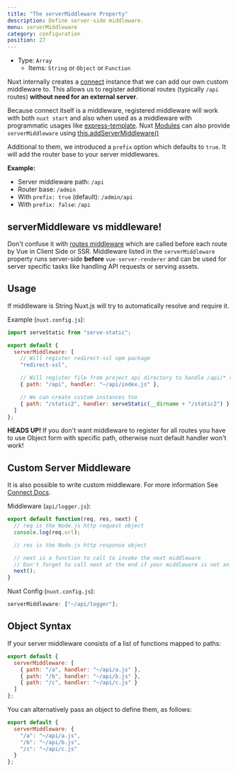 ```yaml
---
title: "The serverMiddleware Property"
description: Define server-side middleware.
menu: serverMiddleware
category: configuration
position: 27
---
```


- Type: `Array`
  - Items: `String` or `Object` or `Function`

Nuxt internally creates a [connect](https://github.com/senchalabs/connect) instance that we can add our own custom middleware to. This allows us to register additional routes (typically `/api` routes) **without need for an external server**.

Because connect itself is a middleware, registered middleware will work with both `nuxt start` and also when used as a middleware with programmatic usages like [express-template](https://github.com/nuxt-community/express-template).
Nuxt [Modules](/guide/modules) can also provide `serverMiddleware` using [this.addServerMiddleware()](/api/internals-module-container#addservermiddleware-middleware-)

Additional to them, we introduced a `prefix` option which defaults to `true`. It will add the router base to your server middlewares.

**Example:**

- Server middleware path: `/api`
- Router base: `/admin`
- With `prefix: true` (default): `/admin/api`
- With `prefix: false`: `/api`

## serverMiddleware vs middleware!

Don't confuse it with [routes middleware](/guide/routing#middleware) which are called before each route by Vue in Client Side or SSR.
Middleware listed in the `serverMiddleware` property runs server-side **before** `vue-server-renderer` and can be used for server specific tasks like handling API requests or serving assets.

## Usage

If middleware is String Nuxt.js will try to automatically resolve and require it.

Example (`nuxt.config.js`):

```js
import serveStatic from "serve-static";

export default {
  serverMiddleware: [
    // Will register redirect-ssl npm package
    "redirect-ssl",

    // Will register file from project api directory to handle /api/* requires
    { path: "/api", handler: "~/api/index.js" },

    // We can create custom instances too
    { path: "/static2", handler: serveStatic(__dirname + "/static2") }
  ]
};
```

<p class="Alert Alert--danger">
    <b>HEADS UP! </b>
    If you don't want middleware to register for all routes you have to use Object form with specific path,
    otherwise nuxt default handler won't work!
</p>

## Custom Server Middleware

It is also possible to write custom middleware. For more information See [Connect Docs](https://github.com/senchalabs/connect#appusefn).

Middleware (`api/logger.js`):

```js
export default function(req, res, next) {
  // req is the Node.js http request object
  console.log(req.url);

  // res is the Node.js http response object

  // next is a function to call to invoke the next middleware
  // Don't forget to call next at the end if your middleware is not an endpoint!
  next();
}
```

Nuxt Config (`nuxt.config.js`):

```js
serverMiddleware: ["~/api/logger"];
```

## Object Syntax

If your server middleware consists of a list of functions mapped to paths:

```js
export default {
  serverMiddleware: [
    { path: "/a", handler: "~/api/a.js" },
    { path: "/b", handler: "~/api/b.js" },
    { path: "/c", handler: "~/api/c.js" }
  ]
};
```

You can alternatively pass an object to define them, as follows:

```js
export default {
  serverMiddleware: {
    "/a": "~/api/a.js",
    "/b": "~/api/b.js",
    "/c": "~/api/c.js"
  }
};
```
